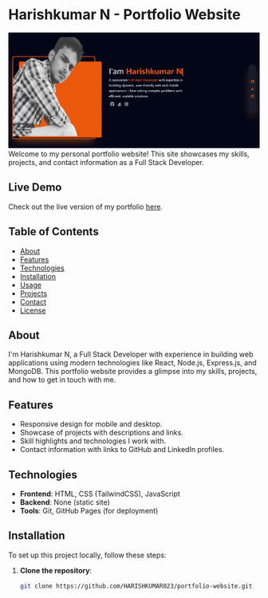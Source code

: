 # Harishkumar N - Portfolio Website
![alt text](image.png)
Welcome to my personal portfolio website! This site showcases my skills, projects, and contact information as a Full Stack Developer.

## Live Demo

Check out the live version of my portfolio [here](https://your-website-link.com).

## Table of Contents

- [About](#about)
- [Features](#features)
- [Technologies](#technologies)
- [Installation](#installation)
- [Usage](#usage)
- [Projects](#projects)
- [Contact](#contact)
- [License](#license)

## About

I'm Harishkumar N, a Full Stack Developer with experience in building web applications using modern technologies like React, Node.js, Express.js, and MongoDB. This portfolio website provides a glimpse into my skills, projects, and how to get in touch with me.

## Features

- Responsive design for mobile and desktop.
- Showcase of projects with descriptions and links.
- Skill highlights and technologies I work with.
- Contact information with links to GitHub and LinkedIn profiles.

## Technologies

- **Frontend**: HTML, CSS (TailwindCSS), JavaScript
- **Backend**: None (static site)
- **Tools**: Git, GitHub Pages (for deployment)

## Installation

To set up this project locally, follow these steps:

1. **Clone the repository**:
   ```bash
   git clone https://github.com/HARISHKUMAR023/portfolio-website.git
